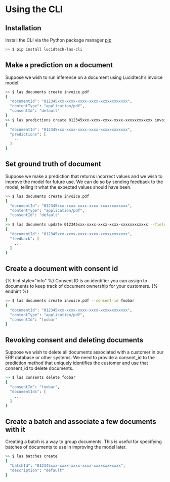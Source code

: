 # Using the CLI

## Installation

Install the CLI via the Python package manager [pip](https://pip.pypa.io/en/stable/)

```bash
>> $ pip install lucidtech-las-cli
```

## Make a prediction on a document

Suppose we wish to run inference on a document using Lucidtech’s invoice model.

```bash
>> $ las documents create invoice.pdf
{
  "documentId": "012345xxx-xxxx-xxxx-xxxx-xxxxxxxxxxxx",
  "contentType": "application/pdf",
  "consentId": "default"
}
>> $ las predictions create 012345xxx-xxxx-xxxx-xxxx-xxxxxxxxxxxx invoice
{
  "documentId": "012345xxx-xxxx-xxxx-xxxx-xxxxxxxxxxxx",
  "predictions": [
    ...
  ]
}
```

## Set ground truth of document

Suppose we make a prediction that returns incorrect values and we wish to improve the model for future use. We can do so by sending feedback to the model, telling it what the expected values should have been.

```bash
>> $ las documents create invoice.pdf
{
  "documentId": "012345xxx-xxxx-xxxx-xxxx-xxxxxxxxxxxx",
  "contentType": "application/pdf",
  "consentId": "default"
}
>> $ las documents update 012345xxx-xxxx-xxxx-xxxx-xxxxxxxxxxxx --fields total_amount=300.00 due_date=2020-02-28
{
  "documentId": "012345xxx-xxxx-xxxx-xxxx-xxxxxxxxxxxx",
  "feedback": [
    ...
  ]
}
```

## Create a document with consent id

{% hint style="info" %}
Consent ID is an identifier you can assign to documents to keep track of document ownership for your customers.
{% endhint %}

```bash
>> $ las documents create invoice.pdf --consent-id foobar
{
  "documentId": "012345xxx-xxxx-xxxx-xxxx-xxxxxxxxxxxx",
  "contentType": "application/pdf",
  "consentId": "foobar"
}
```

## Revoking consent and deleting documents

Suppose we wish to delete all documents associated with a customer in our ERP database or other systems. We need to provide a consent\_id to the prediction method that uniquely identifies the customer and use that consent\_id to delete documents.

```bash
>> $ las consents delete foobar
{
  "consentId": "foobar",
  "documentIds": [
    ...
  ]
}
```

## Create a batch and associate a few documents with it

Creating a batch is a way to group documents. This is useful for specifying batches of documents to use in improving the model later.

```bash
>> $ las batches create
{
  "batchId": "012345xxx-xxxx-xxxx-xxxx-xxxxxxxxxxxx",
  "description": "default"
}
```


